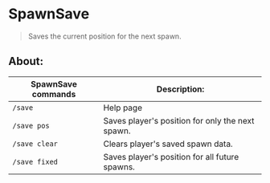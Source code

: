 # SpawnSave
> Saves the current position for the next spawn.

## About:
| SpawnSave commands | Description: |
|--------------------|--------------|
| `/save` | Help page |
| `/save pos` |  Saves player's position for only the next spawn. |
| `/save clear` | Clears player's saved spawn data. |
| `/save fixed` | Saves player's position for all future spawns. |
